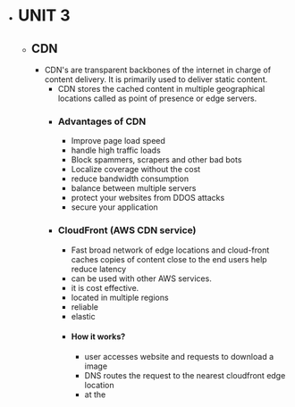 - # UNIT 3
	- ## CDN
		- CDN's are transparent backbones of the internet in charge of content delivery. It is primarily used to deliver static content.
			- CDN stores the cached content in multiple geographical locations called as point of presence or edge servers.
			- ### Advantages of CDN
				- Improve page load speed
				- handle high traffic loads
				- Block spammers, scrapers and other bad bots
				- Localize coverage without the cost
				- reduce bandwidth  consumption
				- balance between multiple servers
				- protect your websites from DDOS attacks
				- secure your application
			- ### CloudFront (AWS CDN service)
				- Fast broad network of edge locations and cloud-front caches copies of content close to the end users help reduce latency
				- can be used with other AWS services.
				- it is cost effective.
				- located in multiple regions
				- reliable
				- elastic
				- #### How it works?
					- user accesses website and requests to download a image
					- DNS routes the request to the nearest cloudfront edge location
					- at the